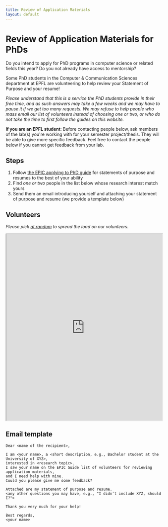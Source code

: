 ```yaml
---
title: Review of Application Materials
layout: default
---
```


# Review of Application Materials for PhDs

Do you intend to apply for PhD programs in computer science or related fields this year?
Do you not already have access to mentorship?

Some PhD students in the Computer & Communication Sciences department at EPFL are volunteering to help review your Statement of Purpose and your resume!

_Please understand that this is a service the PhD students provide in their free time, and as such answers may take a few weeks and we may have to pause it_
_if we get too many requests. We may refuse to help people who mass email our list of volunteers instead of choosing one or two,_
_or who do not take the time to first follow the guides on this website._

**If you are an EPFL student**:
Before contacting people below, ask members of the lab(s) you're working with for your semester project/thesis.
They will be able to give more specific feedback. Feel free to contact the people below if you cannot get feedback from your lab.

## Steps

1. Follow [the EPIC applying to PhD guide](./applying) for statements of purpose and resumes to the best of your ability
2. Find _one or two_ people in the list below whose research interest match yours
3. Send them an email introducing yourself and attaching your statement of purpose and resume (we provide a template below)


## Volunteers

_Please pick [at random](https://www.random.org/lists/) to spread the load on our volunteers._

<iframe style="width: 100%; height: 600px" src="https://docs.google.com/spreadsheets/d/e/2PACX-1vQQ8e0latgFXVknHSV3V0g0F4atgANgCuRXzuzvkShjaNirmHrmKjHokJMXnXiEi4WNfs6S5rCns6z2/pubhtml?gid=0&amp;single=true&amp;widget=true&amp;headers=false"></iframe>


## Email template

```
Dear <name of the recipient>,

I am <your name>, a <short description, e.g., Bachelor student at the University of XYZ>,
interested in <research topic>.
I saw your name on the EPIC Guide list of volunteers for reviewing application materials,
and I need help with mine.
Could you please give me some feedback?

Attached are my statement of purpose and resume.
<any other questions you may have, e.g., "I didn’t include XYZ, should I?">

Thank you very much for your help!

Best regards,
<your name>
```
